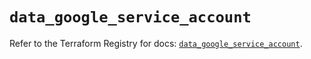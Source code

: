 # `data_google_service_account`

Refer to the Terraform Registry for docs: [`data_google_service_account`](https://registry.terraform.io/providers/hashicorp/google/5.42.0/docs/data-sources/service_account).
